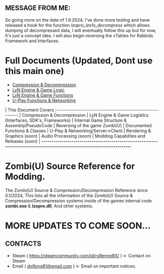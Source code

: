 ## MESSAGE FROM ME:
So going more on the date of 1.9.2024, I've done more testing and have released a hook for the function *lzopro_lzo1x_decompress* which allows dumping of decompressed data, I will eventually follow this up but for now, It's just a concept idea. I will also begin reversing the vTables for Rabbids Framework and Interfaces.

# Full Documents (Updated, Dont use this main one)
- [Compression & Decompression](https://github.com/i32-Sudo/ZombiU_Decompression_and_Modding_Reference/blob/main/docs/compression_decompression.md)
- [LyN Engine & Game Logic](https://github.com/i32-Sudo/ZombiU_Decompression_and_Modding_Reference/blob/main/docs/LyN_Game_logic.md)
- [LyN Engine & Game Functions](https://github.com/i32-Sudo/ZombiU_Decompression_and_Modding_Reference/blob/main/Rabbids.win32.f.dll/rabbids%3A%3A_LyN_Functions.md)
- [U-Play Functions & Networking](https://github.com/i32-Sudo/ZombiU_Decompression_and_Modding_Reference/blob/main/uplay_docs/uplay_funcs_serverclient.md)

| This Document Covers
:----------------------------------------------------------: 
| Compression & Decompression
| LyN Engine & Game Logistics (Interfaces, SDK's, Frameworks)
| Internal Game Structure & Assembly/PseudoCode
| Reversing of the game Zombi(U)
| Documented Functions & Classes
| U-Play & Networking/Server->Client
| Rendering & Graphics (*soon*)
| Audio Processing (*soon*)
| Modding Capabilties and Releases (*soon*)
| **-------------------------------------------------------------------------------------------------------------------------**

# Zombi(U) Source Reference for Modding.
The Zombi(U) Source & Compression/Decompression Reference since 0.1/2024, This lists all the information of the Zombi(U) Source & Compression/Decompression systems inside of the games internal code **zombi.exe** & **lzopro.dll**, And other systems.

# MORE UPDATES TO COME SOON...
## CONTACTS
- Steam ( https://steamcommunity.com/id/rxRenneRX/ ) <- Contact on Steam
- Email ( dnfking81@gmail.com ) <- Email on important notices.
